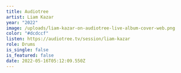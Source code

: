 ```yaml
---
title: Audiotree
artist: Liam Kazar
year: "2022"
image: /uploads/liam-kazar-on-audiotree-live-album-cover-web.png
color: "#dcdccf"
listen: https://audiotree.tv/session/liam-kazar
role: Drums
is_single: false
is_featured: false
date: 2022-05-16T05:12:09.550Z
---
```

